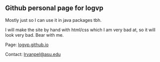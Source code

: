 ## Github personal page for logvp
Mostly just so I can use it in java packages tbh.

I will make the site by hand with html/css which I am very bad at, so it will look very bad. Bear with me.

Page: [logvp.github.io](https://logvp.github.io)

Contact: lrvanpel@asu.edu